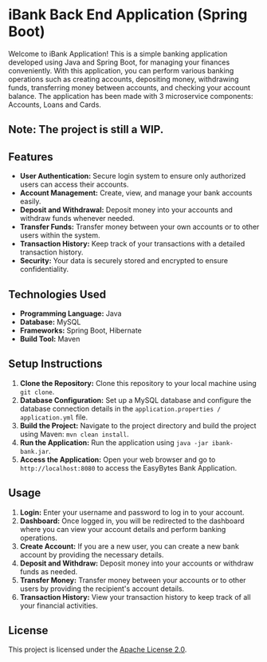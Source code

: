 # iBank Back End Application (Spring Boot)

Welcome to iBank Application! This is a simple banking application developed using Java and Spring Boot, for managing your finances conveniently. With this application, you can perform various banking operations such as creating accounts, depositing money, withdrawing funds, transferring money between accounts, and checking your account balance. The application has been made with 3 microservice components: Accounts, Loans and Cards. 

## Note: The project is still a WIP.

## Features
- **User Authentication:** Secure login system to ensure only authorized users can access their accounts.
- **Account Management:** Create, view, and manage your bank accounts easily.
- **Deposit and Withdrawal:** Deposit money into your accounts and withdraw funds whenever needed.
- **Transfer Funds:** Transfer money between your own accounts or to other users within the system.
- **Transaction History:** Keep track of your transactions with a detailed transaction history.
- **Security:** Your data is securely stored and encrypted to ensure confidentiality.

## Technologies Used
- **Programming Language:** Java
- **Database:** MySQL
- **Frameworks:** Spring Boot, Hibernate
- **Build Tool:** Maven

## Setup Instructions
1. **Clone the Repository:** Clone this repository to your local machine using `git clone`.
2. **Database Configuration:** Set up a MySQL database and configure the database connection details in the `application.properties / application.yml` file.
3. **Build the Project:** Navigate to the project directory and build the project using Maven: `mvn clean install`.
4. **Run the Application:** Run the application using `java -jar ibank-bank.jar`.
5. **Access the Application:** Open your web browser and go to `http://localhost:8080` to access the EasyBytes Bank Application.

## Usage
1. **Login:** Enter your username and password to log in to your account.
2. **Dashboard:** Once logged in, you will be redirected to the dashboard where you can view your account details and perform banking operations.
3. **Create Account:** If you are a new user, you can create a new bank account by providing the necessary details.
4. **Deposit and Withdraw:** Deposit money into your accounts or withdraw funds as needed.
5. **Transfer Money:** Transfer money between your accounts or to other users by providing the recipient's account details.
6. **Transaction History:** View your transaction history to keep track of all your financial activities.

## License
This project is licensed under the [Apache License 2.0](http://www.apache.org/licenses/LICENSE-2.0).
